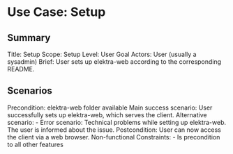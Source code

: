 # Use Case: Setup

## Summary

Title: Setup
Scope: Setup
Level: User Goal
Actors: User (usually a sysadmin)
Brief: User sets up elektra-web according to the corresponding README.

## Scenarios

Precondition: elektra-web folder available
Main success scenario: User successfully sets up elektra-web, which serves
  the client.
Alternative scenario: -
Error scenario: Technical problems while setting up elektra-web. The user is
  informed about the issue.
Postcondition: User can now access the client via a web browser.
Non-functional Constraints:
	- Is precondition to all other features
